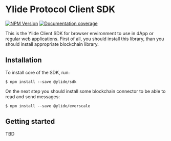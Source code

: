 # Ylide Protocol Client SDK

[![NPM Version](https://img.shields.io/npm/v/@ylide/sdk)](https://npmjs.com/package/@ylide/sdk) [![Documentation coverage](https://ylide-io.github.io/sdk/docs/coverage.svg?t=1)](https://ylide-io.github.io/sdk/docs/index.html)

This is the Ylide Client SDK for browser environment to use in dApp or regular web applications. First of all, you should install this library, than you should install appropriate blockchain library.

## Installation

To install core of the SDK, run:

```shell
$ npm install --save @ylide/sdk
```

On the next step you should install some blockchain connector to be able to read and send messages:

```shell
$ npm install --save @ylide/everscale
```

## Getting started

TBD
